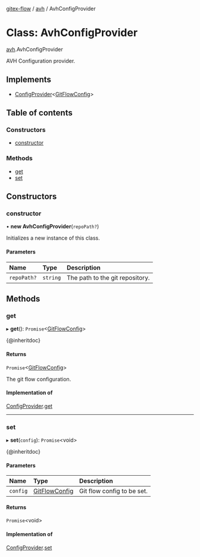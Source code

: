 [gitex-flow](../README.md) / [avh](../modules/avh.md) / AvhConfigProvider

# Class: AvhConfigProvider

[avh](../modules/avh.md).AvhConfigProvider

AVH Configuration provider.

## Implements

- [ConfigProvider](../interfaces/api.configprovider.md)<[GitFlowConfig](../interfaces/configs.gitflowconfig.md)\>

## Table of contents

### Constructors

- [constructor](avh.avhconfigprovider.md#constructor)

### Methods

- [get](avh.avhconfigprovider.md#get)
- [set](avh.avhconfigprovider.md#set)

## Constructors

### constructor

• **new AvhConfigProvider**(`repoPath?`)

Initializes a new instance of this class.

#### Parameters

| Name | Type | Description |
| :------ | :------ | :------ |
| `repoPath?` | `string` | The path to the git repository. |

## Methods

### get

▸ **get**(): `Promise`<[GitFlowConfig](../interfaces/configs.gitflowconfig.md)\>

{@inheritdoc}

#### Returns

`Promise`<[GitFlowConfig](../interfaces/configs.gitflowconfig.md)\>

The git flow configuration.

#### Implementation of

[ConfigProvider](../interfaces/api.configprovider.md).[get](../interfaces/api.configprovider.md#get)

___

### set

▸ **set**(`config`): `Promise`<void\>

{@inheritdoc}

#### Parameters

| Name | Type | Description |
| :------ | :------ | :------ |
| `config` | [GitFlowConfig](../interfaces/configs.gitflowconfig.md) | Git flow config to be set. |

#### Returns

`Promise`<void\>

#### Implementation of

[ConfigProvider](../interfaces/api.configprovider.md).[set](../interfaces/api.configprovider.md#set)
